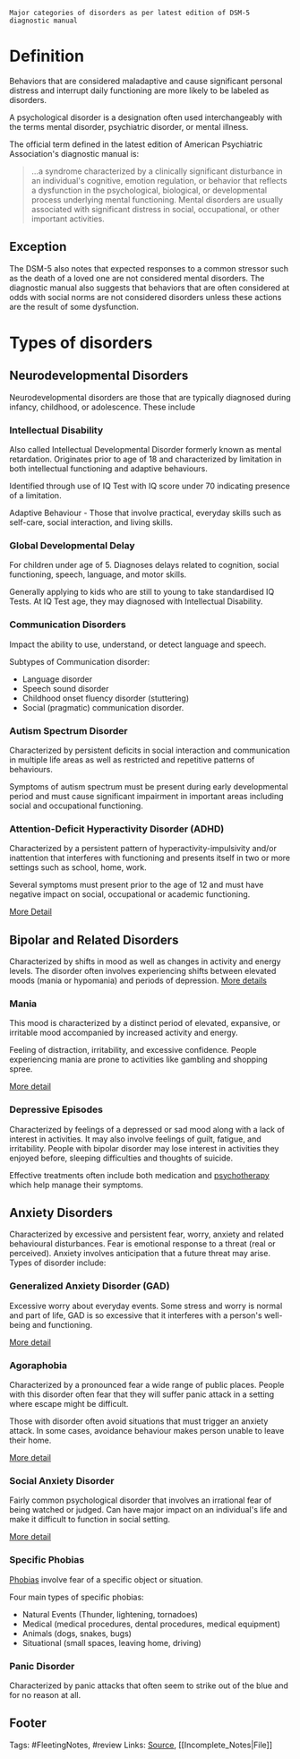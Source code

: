 `Major categories of disorders as per latest edition of DSM-5 diagnostic manual`

# Definition
Behaviors that are considered maladaptive and cause significant personal distress and interrupt daily functioning are more likely to be labeled as disorders.

A psychological disorder is a designation often used interchangeably with the terms mental disorder, psychiatric disorder, or mental illness.

The official term defined in the latest edition of American Psychiatric Association's diagnostic manual is:

>...a syndrome characterized by​ a clinically significant disturbance in an individual's cognitive, emotion regulation, or behavior that reflects a dysfunction in the psychological, biological, or developmental process underlying mental functioning. Mental disorders are usually associated with significant distress in social, occupational, or other important activities. 

## Exception
The DSM-5 also notes that expected responses to a common stressor such as the death of a loved one are not considered mental disorders. The diagnostic manual also suggests that behaviors that are often considered at odds with social norms are not considered disorders unless these actions are the result of some dysfunction.

# Types of disorders

## Neurodevelopmental Disorders
Neurodevelopmental disorders are those that are typically diagnosed during infancy, childhood, or adolescence. These include

### Intellectual Disability
Also called Intellectual Developmental Disorder formerly known as mental retardation. 
Originates prior to age of 18 and characterized by limitation in both intellectual functioning and adaptive behaviours.

Identified through use of IQ Test with IQ score under 70 indicating presence of a limitation. 

Adaptive Behaviour - Those that involve practical, everyday skills such as self-care, social interaction, and living skills.

### Global Developmental Delay
For children under age of 5. Diagnoses delays related to cognition, social functioning, speech, language, and motor skills.

Generally applying to kids who are still to young to take standardised IQ Tests. At IQ Test age, they may diagnosed with Intellectual Disability.

### Communication Disorders
Impact the ability to use, understand, or detect language and speech.

Subtypes of Communication disorder:
- Language disorder
- Speech sound disorder
- Childhood onset fluency disorder (stuttering)
- Social (pragmatic) communication disorder.

### Autism Spectrum Disorder
Characterized by persistent deficits in social interaction and communication in multiple life areas as well as restricted and repetitive patterns of behaviours.

Symptoms of autism spectrum must be present during early developmental period and must cause significant impairment in important areas including social and occupational functioning.

### Attention-Deficit Hyperactivity Disorder (ADHD)
Characterized by a persistent pattern of hyperactivity-impulsivity and/or inattention that interferes with functioning and presents itself in two or more settings such as school, home, work.

Several symptoms must present prior to the age of 12 and must have negative impact on social, occupational or academic functioning. 

[More Detail](https://www.verywellmind.com/adhd-overview-4157275)

## Bipolar and Related Disorders
Characterized by shifts in mood as well as changes in activity and energy levels. The disorder often involves experiencing shifts between elevated moods (mania or hypomania) and periods of depression. [More details](https://www.verywellmind.com/bipolar-disorder-symptoms-and-diagnosis-379962)

### Mania
This mood is characterized by a distinct period of elevated, expansive, or irritable mood accompanied by increased activity and energy.

Feeling of distraction, irritability, and excessive confidence. People experiencing mania are prone to activities like gambling and shopping spree.

[More detail](https://www.verywellmind.com/symptoms-of-mania-380311)

### Depressive Episodes
Characterized by feelings of a depressed or sad mood along with a lack of interest in activities. It may also involve feelings of guilt, fatigue, and irritability. People with bipolar disorder may lose interest in activities they enjoyed before, sleeping difficulties and thoughts of suicide.

Effective treatments often include both medication and [psychotherapy](https://www.verywellmind.com/psychotherapy-4157172) which help manage their symptoms.

## Anxiety Disorders
Characterized by excessive and persistent fear, worry, anxiety and related behavioural disturbances. Fear is emotional response to a threat (real or perceived). Anxiety involves anticipation that a future threat may arise. Types of disorder include:

### Generalized Anxiety Disorder (GAD)
Excessive worry about everyday events. Some stress and worry is normal and part of life, GAD is so excessive that it interferes with a person's well-being and functioning.

[More detail](https://www.verywellmind.com/dsm-5-criteria-for-generalized-anxiety-disorder-1393147)

### Agoraphobia
Characterized by a pronounced fear a wide range of public places. People with this disorder often fear that they will suffer panic attack in a setting where escape might be difficult.

Those with disorder often avoid situations that must trigger an anxiety attack. In some cases, avoidance behaviour makes person unable to leave their home. 

[More detail](https://www.verywellmind.com/agoraphobia-101-2584235)

### Social Anxiety Disorder
Fairly common psychological disorder that involves an irrational fear of being watched or judged. Can have major impact on an individual's life and make it difficult to function in social setting.

[More detail](https://www.verywellmind.com/social-anxiety-disorder-4157220)

### Specific Phobias
[Phobias](https://www.verywellmind.com/what-is-a-phobia-2795454) involve fear of a specific object or situation.

Four main types of specific phobias:
- Natural Events (Thunder, lightening, tornadoes) 
- Medical (medical procedures, dental procedures, medical equipment)
- Animals (dogs, snakes, bugs)
- Situational (small spaces, leaving home, driving)

### Panic Disorder
Characterized by panic attacks that often seem to strike out of the blue and for no reason at all.

## Footer

Tags: \#FleetingNotes, \#review Links: [Source](https://www.verywellmind.com/what-is-a-psychological-disorder-2795767), \[\[Incomplete\_Notes\|File\]\]
<!--stackedit_data:
eyJoaXN0b3J5IjpbLTM2Mjc1MDk2NiwtMTU0NDg0MjUxMl19
-->